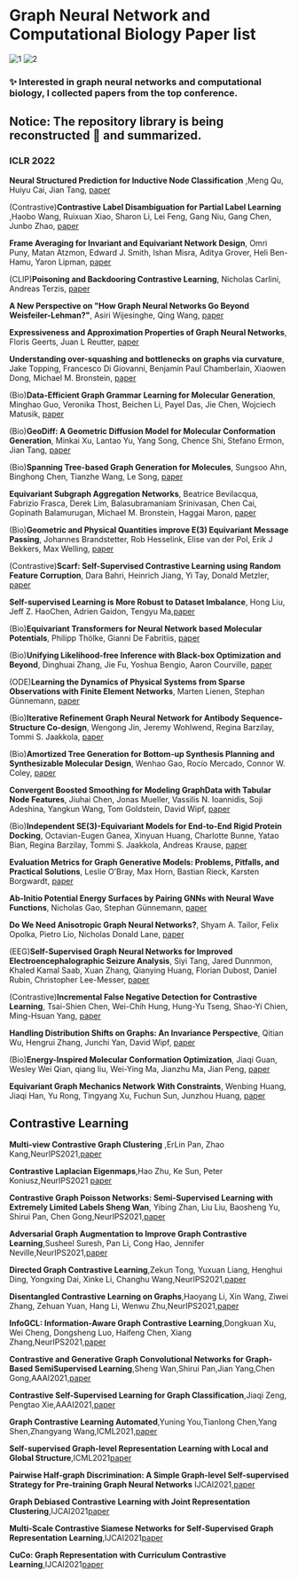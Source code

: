 # Graph Neural Network and Computational Biology Paper list
![1](https://img.shields.io/badge/license-MIT-blue.svg) ![2](https://img.shields.io/badge/Student-1-green.svg)
### :sparkles: Interested in graph neural networks and computational biology, I collected papers from the top conference.

## Notice: The repository library is being reconstructed :construction: and summarized.
### ICLR 2022
**Neural Structured Prediction for Inductive Node Classification** ,Meng Qu, Huiyu Cai, Jian Tang, [paper](https://openreview.net/forum?id=YWNAX0caEjI)

(Contrastive)**Contrastive Label Disambiguation for Partial Label Learning** ,Haobo Wang, Ruixuan Xiao, Sharon Li, Lei Feng, Gang Niu, Gang Chen, Junbo Zhao, [paper](https://openreview.net/forum?id=EhYjZy6e1gJ)

**Frame Averaging for Invariant and Equivariant Network Design**, Omri Puny, Matan Atzmon, Edward J. Smith, Ishan Misra, Aditya Grover, Heli Ben-Hamu, Yaron Lipman, [paper](https://openreview.net/forum?id=zIUyj55nXR)

(CLIP)**Poisoning and Backdooring Contrastive Learning**, Nicholas Carlini, Andreas Terzis, [paper](https://openreview.net/forum?id=iC4UHbQ01Mp)

**A New Perspective on "How Graph Neural Networks Go Beyond Weisfeiler-Lehman?"**, Asiri Wijesinghe, Qing Wang, [paper](https://openreview.net/forum?id=uxgg9o7bI_3)

**Expressiveness and Approximation Properties of Graph Neural Networks**, Floris Geerts, Juan L Reutter, [paper](https://openreview.net/forum?id=wIzUeM3TAU)

**Understanding over-squashing and bottlenecks on graphs via curvature**, Jake Topping, Francesco Di Giovanni, Benjamin Paul Chamberlain, Xiaowen Dong, Michael M. Bronstein, [paper](https://openreview.net/forum?id=7UmjRGzp-A)

(Bio)**Data-Efficient Graph Grammar Learning for Molecular Generation**, Minghao Guo, Veronika Thost, Beichen Li, Payel Das, Jie Chen, Wojciech Matusik, [paper](https://openreview.net/forum?id=l4IHywGq6a)

(Bio)**GeoDiff: A Geometric Diffusion Model for Molecular Conformation Generation**, Minkai Xu, Lantao Yu, Yang Song, Chence Shi, Stefano Ermon, Jian Tang, [paper](https://openreview.net/forum?id=PzcvxEMzvQC)

(Bio)**Spanning Tree-based Graph Generation for Molecules**, Sungsoo Ahn, Binghong Chen, Tianzhe Wang, Le Song, [paper](https://openreview.net/forum?id=w60btE_8T2m)

**Equivariant Subgraph Aggregation Networks**, Beatrice Bevilacqua, Fabrizio Frasca, Derek Lim, Balasubramaniam Srinivasan, Chen Cai, Gopinath Balamurugan, Michael M. Bronstein, Haggai Maron, [paper](https://openreview.net/forum?id=dFbKQaRk15w)

(Bio)**Geometric and Physical Quantities improve E(3) Equivariant Message Passing**, Johannes Brandstetter, Rob Hesselink, Elise van der Pol, Erik J Bekkers, Max Welling, [paper](https://openreview.net/forum?id=_xwr8gOBeV1)

(Contrastive)**Scarf: Self-Supervised Contrastive Learning using Random Feature Corruption**, Dara Bahri, Heinrich Jiang, Yi Tay, Donald Metzler, [paper](https://openreview.net/forum?id=CuV_qYkmKb3)

**Self-supervised Learning is More Robust to Dataset Imbalance**, Hong Liu, Jeff Z. HaoChen, Adrien Gaidon, Tengyu Ma,[paper](https://openreview.net/forum?id=4AZz9osqrar)

(Bio)**Equivariant Transformers for Neural Network based Molecular Potentials**, Philipp Thölke, Gianni De Fabritiis, [paper](https://openreview.net/forum?id=zNHzqZ9wrRB)

(Bio)**Unifying Likelihood-free Inference with Black-box Optimization and Beyond**, Dinghuai Zhang, Jie Fu, Yoshua Bengio, Aaron Courville, [paper](https://openreview.net/forum?id=1HxTO6CTkz)

(ODE)**Learning the Dynamics of Physical Systems from Sparse Observations with Finite Element Networks**, Marten Lienen, Stephan Günnemann, [paper](https://openreview.net/forum?id=HFmAukZ-k-2)

(Bio)**Iterative Refinement Graph Neural Network for Antibody Sequence-Structure Co-design**, Wengong Jin, Jeremy Wohlwend, Regina Barzilay, Tommi S. Jaakkola, [paper](https://openreview.net/forum?id=LI2bhrE_2A)

(Bio)**Amortized Tree Generation for Bottom-up Synthesis Planning and Synthesizable Molecular Design**, Wenhao Gao, Rocío Mercado, Connor W. Coley, [paper](https://openreview.net/forum?id=FRxhHdnxt1)

**Convergent Boosted Smoothing for Modeling GraphData with Tabular Node Features**, Jiuhai Chen, Jonas Mueller, Vassilis N. Ioannidis, Soji Adeshina, Yangkun Wang, Tom Goldstein, David Wipf, [paper](https://openreview.net/forum?id=nHpzE7DqAnG)

(Bio)**Independent SE(3)-Equivariant Models for End-to-End Rigid Protein Docking**, Octavian-Eugen Ganea, Xinyuan Huang, Charlotte Bunne, Yatao Bian, Regina Barzilay, Tommi S. Jaakkola, Andreas Krause, [paper](https://openreview.net/forum?id=GQjaI9mLet)

**Evaluation Metrics for Graph Generative Models: Problems, Pitfalls, and Practical Solutions**, Leslie O'Bray, Max Horn, Bastian Rieck, Karsten Borgwardt, [paper](https://openreview.net/forum?id=tBtoZYKd9n)

**Ab-Initio Potential Energy Surfaces by Pairing GNNs with Neural Wave Functions**, Nicholas Gao, Stephan Günnemann, [paper](https://openreview.net/forum?id=apv504XsysP)

**Do We Need Anisotropic Graph Neural Networks?**, Shyam A. Tailor, Felix Opolka, Pietro Lio, Nicholas Donald Lane, [paper](https://openreview.net/forum?id=hl9ePdHO4_s)

(EEG)**Self-Supervised Graph Neural Networks for Improved Electroencephalographic Seizure Analysis**, Siyi Tang, Jared Dunnmon, Khaled Kamal Saab, Xuan Zhang, Qianying Huang, Florian Dubost, Daniel Rubin, Christopher Lee-Messer, [paper](https://openreview.net/forum?id=k9bx1EfHI_-)

(Contrastive)**Incremental False Negative Detection for Contrastive Learning**, Tsai-Shien Chen, Wei-Chih Hung, Hung-Yu Tseng, Shao-Yi Chien, Ming-Hsuan Yang, [paper](https://openreview.net/forum?id=dDjSKKA5TP1)

**Handling Distribution Shifts on Graphs: An Invariance Perspective**, Qitian Wu, Hengrui Zhang, Junchi Yan, David Wipf, [paper](https://openreview.net/forum?id=FQOC5u-1egI)

(Bio)**Energy-Inspired Molecular Conformation Optimization**, Jiaqi Guan, Wesley Wei Qian, qiang liu, Wei-Ying Ma, Jianzhu Ma, Jian Peng, [paper](https://openreview.net/forum?id=7QfLW-XZTl)

**Equivariant Graph Mechanics Network With Constraints**, Wenbing Huang, Jiaqi Han, Yu Rong, Tingyang Xu, Fuchun Sun, Junzhou Huang, [paper](https://openreview.net/forum?id=SHbhHHfePhP)






## Contrastive Learning
**Multi-view Contrastive Graph Clustering** ,ErLin Pan, Zhao Kang,NeurIPS2021,[paper](https://proceedings.neurips.cc/paper/2021/file/10c66082c124f8afe3df4886f5e516e0-Paper.pdf)

**Contrastive Laplacian Eigenmaps**,Hao Zhu, Ke Sun, Peter Koniusz,NeurIPS2021 [paper](https://proceedings.neurips.cc/paper/2021/file/2d1b2a5ff364606ff041650887723470-Paper.pdf)

**Contrastive Graph Poisson Networks: Semi-Supervised Learning with Extremely Limited Labels Sheng Wan**, Yibing Zhan, Liu Liu, Baosheng Yu, Shirui Pan, Chen Gong,NeurIPS2021,[paper](https://proceedings.neurips.cc/paper/2021/file/31c0b36aef265d9221af80872ceb62f9-Paper.pdf)

**Adversarial Graph Augmentation to Improve Graph Contrastive Learning**,Susheel Suresh, Pan Li, Cong Hao, Jennifer Neville,NeurIPS2021,[paper](https://proceedings.neurips.cc/paper/2021/file/854f1fb6f65734d9e49f708d6cd84ad6-Paper.pdf)

**Directed Graph Contrastive Learning**,Zekun Tong, Yuxuan Liang, Henghui Ding, Yongxing Dai, Xinke Li, Changhu Wang,NeurIPS2021,[paper](https://proceedings.neurips.cc/paper/2021/file/a3048e47310d6efaa4b1eaf55227bc92-Paper.pdf)

**Disentangled Contrastive Learning on Graphs**,Haoyang Li, Xin Wang, Ziwei Zhang, Zehuan Yuan, Hang Li, Wenwu Zhu,NeurIPS2021,[paper](https://proceedings.neurips.cc/paper/2021/file/b6cda17abb967ed28ec9610137aa45f7-Paper.pdf)

**InfoGCL: Information-Aware Graph Contrastive Learning**,Dongkuan Xu, Wei Cheng, Dongsheng Luo, Haifeng Chen, Xiang Zhang,NeurIPS2021,[paper](https://proceedings.neurips.cc/paper/2021/file/ff1e68e74c6b16a1a7b5d958b95e120c-Paper.pdf)

**Contrastive and Generative Graph Convolutional Networks for Graph-Based SemiSupervised Learning**,Sheng Wan,Shirui Pan,Jian Yang,Chen Gong,AAAI2021,[paper](https://arxiv.org/pdf/2009.07111.pdf)

**Contrastive Self-Supervised Learning for Graph Classification**,Jiaqi Zeng, Pengtao Xie,AAAI2021,[paper](https://arxiv.org/pdf/2009.05923.pdf)

**Graph Contrastive Learning Automated**,Yuning You,Tianlong Chen,Yang Shen,Zhangyang Wang,ICML2021,[paper](https://arxiv.org/abs/2106.07594)

**Self-supervised Graph-level Representation Learning with Local and Global Structure**,ICML2021[paper](https://arxiv.org/pdf/2106.04113)

**Pairwise Half-graph Discrimination: A Simple Graph-level Self-supervised Strategy for Pre-training Graph Neural Networks** IJCAI2021,[paper](https://www.ijcai.org/proceedings/2021/0371.pdf)

**Graph Debiased Contrastive Learning with Joint Representation Clustering**,IJCAI2021[paper](https://www.ijcai.org/proceedings/2021/0473.pdf)

**Multi-Scale Contrastive Siamese Networks for Self-Supervised Graph Representation Learning**,IJCAI2021[paper](https://www.ijcai.org/proceedings/2021/0204.pdf)

**CuCo: Graph Representation with Curriculum Contrastive Learning**,IJCAI2021[paper](https://www.ijcai.org/proceedings/2021/0317.pdf)

